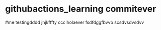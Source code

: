 # githubactions_learning commitever

#me testingdddd
jhjkfffty
ccc
holaever
fsdfdggfbvvb
scsdvsdvsdvv
